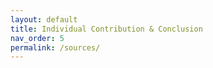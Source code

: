 ```yaml
---
layout: default
title: Individual Contribution & Conclusion  
nav_order: 5
permalink: /sources/
---
```

